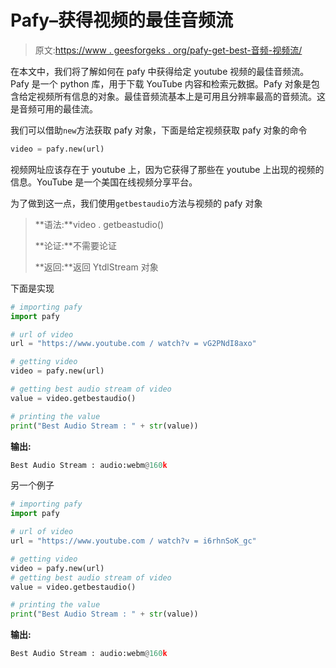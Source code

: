 # Pafy–获得视频的最佳音频流

> 原文:[https://www . geesforgeks . org/pafy-get-best-音频-视频流/](https://www.geeksforgeeks.org/pafy-getting-best-audio-stream-of-the-video/)

在本文中，我们将了解如何在 pafy 中获得给定 youtube 视频的最佳音频流。Pafy 是一个 python 库，用于下载 YouTube 内容和检索元数据。Pafy 对象是包含给定视频所有信息的对象。最佳音频流基本上是可用且分辨率最高的音频流。这是音频可用的最佳流。

我们可以借助`new`方法获取 pafy 对象，下面是给定视频获取 pafy 对象的命令

```py
video = pafy.new(url)
```

视频网址应该存在于 youtube 上，因为它获得了那些在 youtube 上出现的视频的信息。YouTube 是一个美国在线视频分享平台。

为了做到这一点，我们使用`getbestaudio`方法与视频的 pafy 对象

> **语法:**video . getbeastudio()
> 
> **论证:**不需要论证
> 
> **返回:**返回 YtdlStream 对象

下面是实现

```py
# importing pafy
import pafy 

# url of video 
url = "https://www.youtube.com / watch?v = vG2PNdI8axo"

# getting video
video = pafy.new(url)

# getting best audio stream of video
value = video.getbestaudio()

# printing the value
print("Best Audio Stream : " + str(value))
```

**输出:**

```py
Best Audio Stream : audio:webm@160k

```

另一个例子

```py
# importing pafy
import pafy 

# url of video 
url = "https://www.youtube.com / watch?v = i6rhnSoK_gc"

# getting video
video = pafy.new(url) 
# getting best audio stream of video
value = video.getbestaudio()

# printing the value
print("Best Audio Stream : " + str(value))
```

**输出:**

```py
Best Audio Stream : audio:webm@160k

```